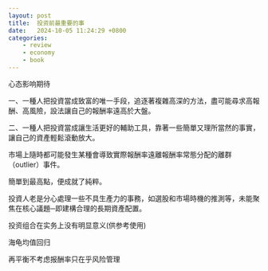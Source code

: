 ```yaml
---
layout: post
title:  投资前最重要的事
date:   2024-10-05 11:24:29 +0800
categories: 
    - review 
    - economy
    - book
---
```


心态影响期待

一、一種人把投資當成致富的唯一手段，追逐著複雜高深的方法，盡可能尋求高報酬、高風險，設法讓自己的報酬率遠高於大盤。

二、一種人把投資當成讓生活更好的輔助工具，靠著一些簡單又理所當然的事實，讓自己的資產輕鬆滾動放大。

市場上隨時都可能發生某種會導致實際報酬率遠離報酬率常態分配的離群（outlier）事件。

簡單到最高點，便成就了純粹。

投資人老是分心處理一些不具生產力的事務，如選股和市場時機的推測等，未能聚焦在核心議題─即建構合理的長期資產配置。

投资组合在实务上没有明显意义(供参考使用)

海龟均值回归

再平衡不考虑报酬率只在乎风险管理